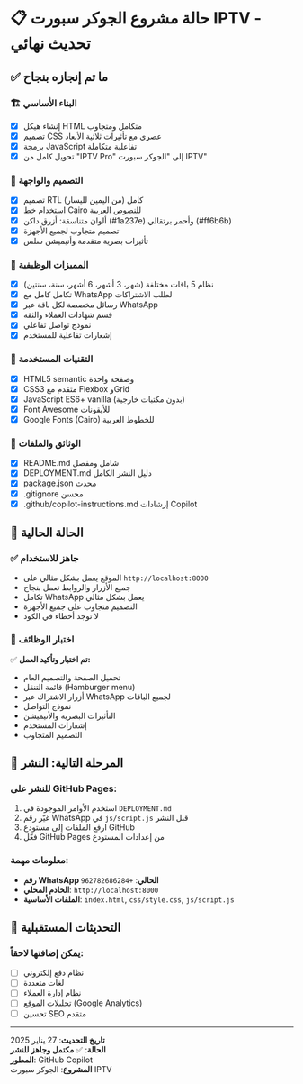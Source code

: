 # 📋 حالة مشروع الجوكر سبورت IPTV - تحديث نهائي

## ✅ ما تم إنجازه بنجاح

### 🏗️ البناء الأساسي
- [x] إنشاء هيكل HTML متكامل ومتجاوب
- [x] تصميم CSS عصري مع تأثيرات ثلاثية الأبعاد
- [x] برمجة JavaScript تفاعلية متكاملة
- [x] تحويل كامل من "IPTV Pro" إلى "الجوكر سبورت IPTV"

### 🎨 التصميم والواجهة
- [x] تصميم RTL (من اليمين لليسار) كامل
- [x] استخدام خط Cairo للنصوص العربية
- [x] ألوان متناسقة: أزرق داكن (#1a237e) وأحمر برتقالي (#ff6b6b)
- [x] تصميم متجاوب لجميع الأجهزة
- [x] تأثيرات بصرية متقدمة وأنيميشن سلس

### 📱 المميزات الوظيفية
- [x] نظام 5 باقات مختلفة (شهر، 3 أشهر، 6 أشهر، سنة، سنتين)
- [x] تكامل كامل مع WhatsApp لطلب الاشتراكات
- [x] رسائل مخصصة لكل باقة عبر WhatsApp
- [x] قسم شهادات العملاء والثقة
- [x] نموذج تواصل تفاعلي
- [x] إشعارات تفاعلية للمستخدم

### 🔧 التقنيات المستخدمة
- [x] HTML5 semantic وصفحة واحدة
- [x] CSS3 متقدم مع Flexbox وGrid
- [x] JavaScript ES6+ vanilla (بدون مكتبات خارجية)
- [x] Font Awesome للأيقونات
- [x] Google Fonts (Cairo) للخطوط العربية

### 📄 الوثائق والملفات
- [x] README.md شامل ومفصل
- [x] DEPLOYMENT.md دليل النشر الكامل
- [x] package.json محدث
- [x] .gitignore محسن
- [x] .github/copilot-instructions.md إرشادات Copilot

## 🚀 الحالة الحالية

### ✅ جاهز للاستخدام
- الموقع يعمل بشكل مثالي على `http://localhost:8000`
- جميع الأزرار والروابط تعمل بنجاح
- تكامل WhatsApp يعمل بشكل مثالي
- التصميم متجاوب على جميع الأجهزة
- لا توجد أخطاء في الكود

### 📱 اختبار الوظائف
✅ **تم اختبار وتأكيد العمل:**
- تحميل الصفحة والتصميم العام
- قائمة التنقل (Hamburger menu)
- أزرار الاشتراك عبر WhatsApp لجميع الباقات
- نموذج التواصل
- التأثيرات البصرية والأنيميشن
- إشعارات المستخدم
- التصميم المتجاوب

## 🎯 المرحلة التالية: النشر

### للنشر على GitHub Pages:
1. استخدم الأوامر الموجودة في `DEPLOYMENT.md`
2. غيّر رقم WhatsApp في `js/script.js` قبل النشر
3. ارفع الملفات إلى مستودع GitHub
4. فعّل GitHub Pages من إعدادات المستودع

### معلومات مهمة:
- **رقم WhatsApp الحالي**: `+962782686284`
- **الخادم المحلي**: `http://localhost:8000`
- **الملفات الأساسية**: `index.html`, `css/style.css`, `js/script.js`

## 🔄 التحديثات المستقبلية

### يمكن إضافتها لاحقاً:
- [ ] نظام دفع إلكتروني
- [ ] لغات متعددة
- [ ] نظام إدارة العملاء
- [ ] تحليلات الموقع (Google Analytics)
- [ ] تحسين SEO متقدم

---
**تاريخ التحديث**: 27 يناير 2025  
**الحالة**: ✅ **مكتمل وجاهز للنشر**  
**المطور**: GitHub Copilot  
**المشروع**: الجوكر سبورت IPTV
